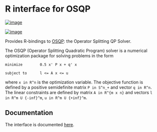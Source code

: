# R interface for OSQP

[![image](https://travis-ci.org/oxfordcontrol/osqp-r.svg?branch=master)](https://travis-ci.org/oxfordcontrol/osqp-r)

[![image](https://ci.appveyor.com/api/projects/status/bx1navxa474nhlpd/branch/master?svg=true)](https://ci.appveyor.com/project/goulart-paul/osqp-r/branch/master)

Provides R-bindings to [OSQP](http://osqp.readthedocs.io/): the Operator
Splitting QP Solver.

The OSQP (Operator Splitting Quadratic Program) solver is a numerical
optimization package for solving problems in the form

    minimize        0.5 x' P x + q' x

    subject to      l <= A x <= u

where `x in R^n` is the optimization variable. The objective function is
defined by a positive semidefinite matrix `P in S^n_+` and vector
`q in R^n`. The linear constraints are defined by matrix
`A in R^{m x n}` and vectors `l in R^m U {-inf}^m`,
`u in R^m U {+inf}^m`.

## Documentation

The interface is documented [here](http://osqp.readthedocs.io/).
